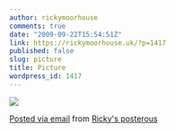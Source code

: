 ```yaml
---
author: rickymoorhouse
comments: true
date: "2009-09-22T15:54:51Z"
link: https://rickymoorhouse.uk/?p=1417
published: false
slug: picture
title: Picture
wordpress_id: 1417
---
```


[![](http://posterous.com/getfile/files.posterous.com/rickymoorhouse/lnoEVNSJjrV6so7OPBrqTMCJb0oAO75KshEF9t9TFNey4gMRa6ARhBWG3GSZ/DSC01621.jpg.scaled.500.jpg)](http://posterous.com/getfile/files.posterous.com/rickymoorhouse/F9HSWQWD4WhLEvpSSZgoc77U5aLbggnaBLH6EF2ARXBWfkZHl3ju6nbdTxIn/DSC01621.jpg.scaled.1000.jpg)       

 [Posted via email](http://posterous.com)   from [Ricky's posterous](http://rickymoorhouse.posterous.com/picture-865)  
